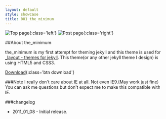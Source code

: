 ```yaml
---
layout: default
style: showcase
title: 001_the_minimum
---
```

![Top page](http://placehold.it/460x395){:class='left'}
![Post page](http://placehold.it/460x395){:class='right'}

##About the\_minimum

the\_minimum is my first attempt for theming jekyll and this theme is used for [\_layout - themes for jekyll](http://layouts.studiomohawk.com).
This theme(or any other jekyll theme I design) is using HTML5 and CSS3.

[Download](https://github.com/studiomohawk){:class='btn download'}

###Note
I really don't care about IE at all. Not even IE9.(May work just fine)
You can ask me questions but don't expect me to make this compatible with IE.

###changelog
* 2011\_01\_08 - Initial release. 
